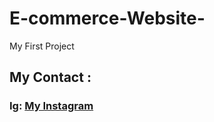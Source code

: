 # E-commerce-Website-
 My First Project 
## My Contact :
### Ig: [My Instagram](https://www.instagram.com/youcefkebbab_19/)
